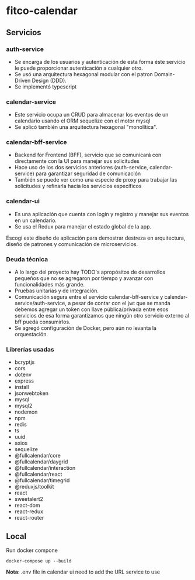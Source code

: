 # fitco-calendar

## Servicios 
### auth-service
* Se encarga de los usuarios y autenticación de esta forma 
éste servicio le puede proporcionar autenticación a cualquier otro. 
* Se usó una arquitectura hexagonal modular con el patron Domain-Driven Design (DDD).
* Se implementó typescript
### calendar-service
* Este servicio ocupa un CRUD para almacenar los eventos de un calendario usando el ORM sequelize con el motor mysql
* Se aplicó también una arquitectura hexagonal "monolítica".
### calendar-bff-service
* Backend for Frontend (BFF), servicio que se comunicará con directamente con la UI para manejar sus solicitudes
* Hace uso de los dos servicios anteriores (auth-service, calendar-service) para garantizar seguridad de comunicación
* También se puede ver como una especie de proxy para trabajar las solicitudes y refinarla hacia los servicios específicos
### calendar-ui
* Es una aplicación que cuenta con login y registro y manejar sus eventos en un calendario.
* Se usa el Redux para manejar el estado global de la app. 

Escogí este diseño de aplicación para demostrar destreza en arquitectura, diseño de patrones y comunicación de microservicios.

### Deuda técnica
* A lo largo del proyecto hay TODO's apropósitos de desarrollos pequeños que no se agregaron por tiempo y avanzar con funcionalidades más grande.
* Pruebas unitarias y de integración.
* Comunicación segura entre el servicio calendar-bff-service y calendar-service/auth-service, a pesar de contar con el jwt que se manda debemos agregar un token con llave pública/privada entre esos servicios de esa forma garantizamos que ningún otro servicio externo al bff pueda consumirlos.
* Se agregó configuración de Docker, pero aún no levanta la orquestación. 

### Librerías usadas 
* bcryptjs 
* cors 
* dotenv 
* express 
* install 
* jsonwebtoken 
* mysql 
* mysql2 
* nodemon 
* npm 
* redis 
* ts 
* uuid
* axios
* sequelize
* @fullcalendar/core 
* @fullcalendar/daygrid 
* @fullcalendar/interaction 
* @fullcalendar/react 
* @fullcalendar/timegrid 
* @reduxjs/toolkit
* react
* sweetalert2
* react-dom 
* react-redux 
* react-router

## Local 
Run docker compone 
```
docker-compose up --build
```
**Nota**: .env file in calendar ui need to add the URL service to use  
